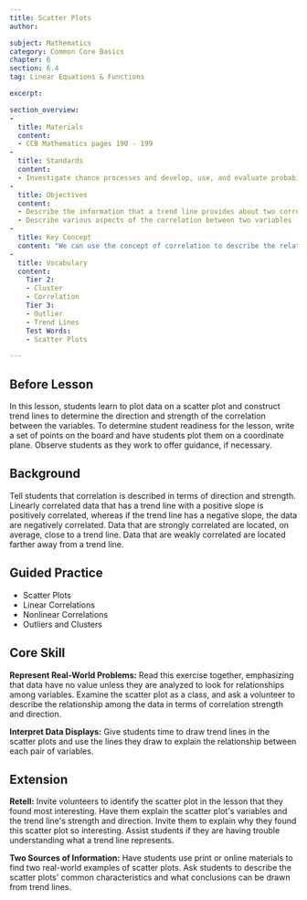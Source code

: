 ```yaml
---
title: Scatter Plots
author:

subject: Mathematics
category: Common Core Basics
chapter: 6
section: 6.4
tag: Linear Equations & Functions

excerpt:

section_overview:
-
  title: Materials
  content:
  - CCB Mathematics pages 190 - 199
-
  title: Standards
  content:
  - Investigate chance processes and develop, use, and evaluate probability models. 
-
  title: Objectives
  content:
  - Describe the information that a trend line provides about two correlated variables
  - Describe various aspects of the correlation between two variables
-
  title: Key Concept
  content: "We can use the concept of correlation to describe the relationship between two variables that generally follow a linear pattern but cannot be described by a linear equation. Plotting data on a scatter plot and constructing a trend line can determine the strength and direction of the correlation between such variables."
-
  title: Vocabulary
  content:
    Tier 2:
    - Cluster
    - Correlation
    Tier 3:
    - Outlier
    - Trend Lines
    Test Words:
    - Scatter Plots

---
```

## Before Lesson
In this lesson, students learn to plot data on a scatter plot and construct trend lines to determine the direction and strength of the correlation between the variables. To determine student readiness for the lesson, write a set of points on the board and have students plot them on a coordinate plane. Observe students as they work to offer guidance, if necessary.

## Background

Tell students that correlation is described in terms of direction and strength. Linearly correlated data that has a trend line with a positive slope is positively correlated, whereas if the trend line has a negative slope, the data are negatively correlated. Data that are strongly correlated are located, on average, close to a trend line. Data that are weakly correlated are located farther away from a trend line.

## Guided Practice

- Scatter Plots
- Linear Correlations
- Nonlinear Correlations
- Outliers and Clusters

## Core Skill

**Represent Real-World Problems:** Read this exercise together, emphasizing that data have no value unless they are analyzed to look for relationships among variables. Examine the scatter plot as a class, and ask a volunteer to describe the relationship among the data in terms of correlation strength and direction.

**Interpret Data Displays:** Give students time to draw trend lines in the scatter plots and use the lines they draw to explain the relationship between each pair of variables.

## Extension

**Retell:** Invite volunteers to identify the scatter plot in the lesson that they found most interesting. Have them explain the scatter plot's variables and the trend line's strength and direction. Invite them to explain why they found this scatter plot so interesting. Assist students if they are having trouble understanding what a trend line represents.

**Two Sources of Information:** Have students use print or online materials to find two real-world examples of scatter plots. Ask students to describe the scatter plots' common characteristics and what conclusions can be drawn from trend lines.
